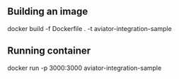 


## Building an image
docker build -f Dockerfile . -t aviator-integration-sample

## Running container
docker run -p 3000:3000 aviator-integration-sample
